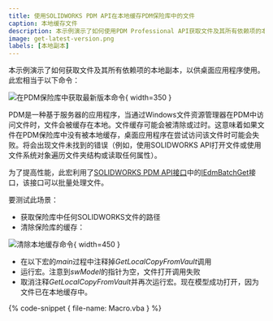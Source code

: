 ```yaml
---
title: 使用SOLIDWORKS PDM API在本地缓存PDM保险库中的文件
caption: 本地缓存文件
description: 本示例演示了如何使用PDM Professional API获取文件及其所有依赖项的本地副本，以供桌面应用程序使用
image: get-latest-version.png
labels: [本地副本]
---
```

本示例演示了如何获取文件及其所有依赖项的本地副本，以供桌面应用程序使用。此宏相当于以下命令：

![在PDM保险库中获取最新版本命令](get-latest-version.png){ width=350 }

PDM是一种基于服务器的应用程序，当通过Windows文件资源管理器在PDM中访问文件时，文件会被缓存在本地。文件缓存可能会被清除或过时。这意味着如果文件在PDM保险库中没有被本地缓存，桌面应用程序在尝试访问该文件时可能会失败。将会出现文件未找到的错误（例如，使用SOLIDWORKS API打开文件或使用文件系统对象遍历文件夹结构或读取任何属性）。

为了提高性能，此宏利用了[SOLIDWORKS PDM API接口](https://help.solidworks.com/2018/english/api/epdmapi/epdm.interop.epdm~epdm.interop.epdm.iedmbatchget.html)中的[IEdmBatchGet](https://help.solidworks.com/2018/english/api/epdmapi/epdm.interop.epdm~epdm.interop.epdm.iedmbatchget.html)接口，该接口可以批量处理文件。

要测试此场景：

* 获取保险库中任何SOLIDWORKS文件的路径
* 清除保险库的缓存：

![清除本地缓存命令](clear-local-cache.png){ width=450 }

* 在以下宏的*main*过程中注释掉*GetLocalCopyFromVault*调用
* 运行宏。注意到*swModel*的指针为空，文件打开调用失败
* 取消注释*GetLocalCopyFromVault*并再次运行宏。现在模型成功打开，因为文件已在本地缓存中。


{% code-snippet { file-name: Macro.vba } %}